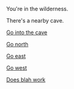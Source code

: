 You're in the wilderness.

There's a nearby cave.

[Go into the cave](cave.html)

[Go north](north.html)

[Go east](east.html)

[Go west](west.html)

[Does blah work](blah.html)

